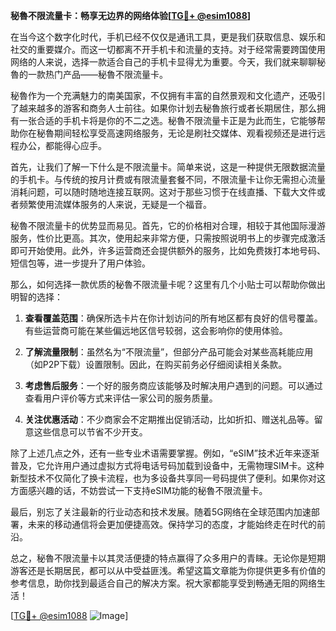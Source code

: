 **秘魯不限流量卡：畅享无边界的网络体验[[TG💪+ @esim1088](https://t.me/s/esim1088)]**

在当今这个数字化时代，手机已经不仅仅是通讯工具，更是我们获取信息、娱乐和社交的重要媒介。而这一切都离不开手机卡和流量的支持。对于经常需要跨国使用网络的人来说，选择一款适合自己的手机卡显得尤为重要。今天，我们就来聊聊秘魯的一款热门产品——秘魯不限流量卡。

秘魯作为一个充满魅力的南美国家，不仅拥有丰富的自然景观和文化遗产，还吸引了越来越多的游客和商务人士前往。如果你计划去秘魯旅行或者长期居住，那么拥有一张合适的手机卡将是你的不二之选。秘魯不限流量卡正是为此而生，它能够帮助你在秘魯期间轻松享受高速网络服务，无论是刷社交媒体、观看视频还是进行远程办公，都能得心应手。

首先，让我们了解一下什么是不限流量卡。简单来说，这是一种提供无限数据流量的手机卡。与传统的按月计费或有限流量套餐不同，不限流量卡让你无需担心流量消耗问题，可以随时随地连接互联网。这对于那些习惯于在线直播、下载大文件或者频繁使用流媒体服务的人来说，无疑是一个福音。

秘魯不限流量卡的优势显而易见。首先，它的价格相对合理，相较于其他国际漫游服务，性价比更高。其次，使用起来非常方便，只需按照说明书上的步骤完成激活即可开始使用。此外，许多运营商还会提供额外的服务，比如免费拨打本地号码、短信包等，进一步提升了用户体验。

那么，如何选择一款优质的秘魯不限流量卡呢？这里有几个小贴士可以帮助你做出明智的选择：

1. **查看覆盖范围**：确保所选卡片在你计划访问的所有地区都有良好的信号覆盖。有些运营商可能在某些偏远地区信号较弱，这会影响你的使用体验。

2. **了解流量限制**：虽然名为“不限流量”，但部分产品可能会对某些高耗能应用（如P2P下载）设置限制。因此，在购买前务必仔细阅读相关条款。

3. **考虑售后服务**：一个好的服务商应该能够及时解决用户遇到的问题。可以通过查看用户评价等方式来评估一家公司的服务质量。

4. **关注优惠活动**：不少商家会不定期推出促销活动，比如折扣、赠送礼品等。留意这些信息可以节省不少开支。

除了上述几点之外，还有一些专业术语需要掌握。例如，“eSIM”技术近年来逐渐普及，它允许用户通过虚拟方式将电话号码加载到设备中，无需物理SIM卡。这种新型技术不仅简化了换卡流程，也为多设备共享同一号码提供了便利。如果你对这方面感兴趣的话，不妨尝试一下支持eSIM功能的秘魯不限流量卡。

最后，别忘了关注最新的行业动态和技术发展。随着5G网络在全球范围内加速部署，未来的移动通信将会更加便捷高效。保持学习的态度，才能始终走在时代的前沿。

总之，秘魯不限流量卡以其灵活便捷的特点赢得了众多用户的青睐。无论你是短期游客还是长期居民，都可以从中受益匪浅。希望这篇文章能为你提供更多有价值的参考信息，助你找到最适合自己的解决方案。祝大家都能享受到畅通无阻的网络生活！

[[TG💪+ @esim1088](https://t.me/s/esim1088) ![Image](https://i.postimg.cc/4NQfJmqS/Snipaste-2025-05-13-00-14-12.png)]